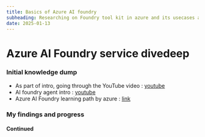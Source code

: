 ```yaml
---
title: Basics of Azure AI foundry
subheading: Researching on Foundry tool kit in azure and its usecases and implementing real world projects
date: 2025-01-13
---
```


# Azure AI Foundry service divedeep

### Initial knowledge dump

- As part of intro,  going through the YouTube video : [youtube](https://youtu.be/nC766APIZFM?si=Vx8n4cJoQCmckgkP)
- AI foundry agent intro : [youtube](https://youtu.be/ltt7JNd30Ag?si=TUHrwTrdDgAu-2eN)
- Azure AI Foundry learning path by azure : [link](https://learn.microsoft.com/en-gb/training/paths/create-custom-copilots-ai-studio/)

### My findings and progress 

#### Continued 

